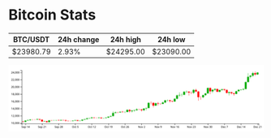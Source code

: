 # Bitcoin Stats

BTC/USDT|24h change|24h high|24h low|
|---|---|---|---|
|$23980.79|2.93%|$24295.00|$23090.00|

<img src="./chart.svg">
